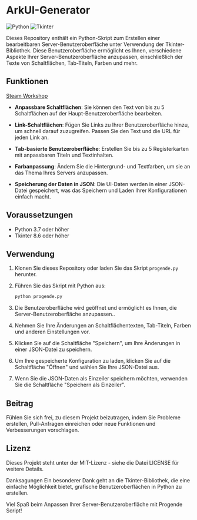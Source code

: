 # ArkUI-Generator

![Python](https://img.shields.io/badge/Python-3.7%2B-blue)
![Tkinter](https://img.shields.io/badge/Tkinter-8.6%2B-blue)

Dieses Repository enthält ein Python-Skript zum Erstellen einer bearbeitbaren Server-Benutzeroberfläche unter Verwendung der Tkinter-Bibliothek. Diese Benutzeroberfläche ermöglicht es Ihnen, verschiedene Aspekte Ihrer Server-Benutzeroberfläche anzupassen, einschließlich der Texte von Schaltflächen, Tab-Titeln, Farben und mehr.

## Funktionen

[Steam Workshop](https://steamcommunity.com/sharedfiles/filedetails/?id=924619115)

- **Anpassbare Schaltflächen**: Sie können den Text von bis zu 5 Schaltflächen auf der Haupt-Benutzeroberfläche bearbeiten.

- **Link-Schaltflächen**: Fügen Sie Links zu Ihrer Benutzeroberfläche hinzu, um schnell darauf zuzugreifen. Passen Sie den Text und die URL für jeden Link an.

- **Tab-basierte Benutzeroberfläche**: Erstellen Sie bis zu 5 Registerkarten mit anpassbaren Titeln und Textinhalten.

- **Farbanpassung**: Ändern Sie die Hintergrund- und Textfarben, um sie an das Thema Ihres Servers anzupassen.

- **Speicherung der Daten in JSON**: Die UI-Daten werden in einer JSON-Datei gespeichert, was das Speichern und Laden Ihrer Konfigurationen einfach macht.

## Voraussetzungen

- Python 3.7 oder höher
- Tkinter 8.6 oder höher

## Verwendung

1. Klonen Sie dieses Repository oder laden Sie das Skript `progende.py` herunter.

2. Führen Sie das Skript mit Python aus:

   ```bash
   python progende.py
   ```

1. Die Benutzeroberfläche wird geöffnet und ermöglicht es Ihnen, die Server-Benutzeroberfläche anzupassen..

2. Nehmen Sie Ihre Änderungen an Schaltflächentexten, Tab-Titeln, Farben und anderen Einstellungen vor.

3. Klicken Sie auf die Schaltfläche "Speichern", um Ihre Änderungen in einer JSON-Datei zu speichern.

4. Um Ihre gespeicherte Konfiguration zu laden, klicken Sie auf die Schaltfläche "Öffnen" und wählen Sie Ihre JSON-Datei aus.

5. Wenn Sie die JSON-Daten als Einzeiler speichern möchten, verwenden Sie die Schaltfläche "Speichern als Einzeiler".

## Beitrag
Fühlen Sie sich frei, zu diesem Projekt beizutragen, indem Sie Probleme erstellen, Pull-Anfragen einreichen oder neue Funktionen und Verbesserungen vorschlagen.

## Lizenz
Dieses Projekt steht unter der MIT-Lizenz - siehe die Datei LICENSE für weitere Details.

Danksagungen
Ein besonderer Dank geht an die Tkinter-Bibliothek, die eine einfache Möglichkeit bietet, grafische Benutzeroberflächen in Python zu erstellen.

Viel Spaß beim Anpassen Ihrer Server-Benutzeroberfläche mit Progende Script!
